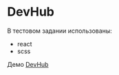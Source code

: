# DevHub

В тестовом задании использованы:
* react
* scss


Демо
<a target="_blank" href="https://maksim-korzhov.github.io/devhub/dist/">DevHub</a>

